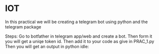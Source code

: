 # IOT
In this practical we will be creating a telegram bot using python and the telegram package

Steps:
 Go to botfather in telegram app/web and create a bot.
 Then form it you will get a uniqe token id.
 Then add it to your code as give in PRAC_1.py
 Then you will get an output in python idle:

